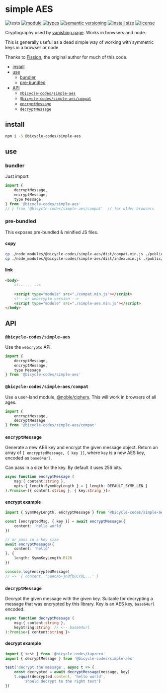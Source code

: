 # simple AES
![tests](https://github.com/bicycle-codes/simple-aes/actions/workflows/nodejs.yml/badge.svg)
[![module](https://img.shields.io/badge/module-ESM%2FCJS-blue?style=flat-square)](README.md)
[![types](https://img.shields.io/npm/types/@bicycle-codes/simple-aes?style=flat-square)](README.md)
[![semantic versioning](https://img.shields.io/badge/semver-2.0.0-blue?logo=semver&style=flat-square)](https://semver.org/)
[![install size](https://flat.badgen.net/packagephobia/install/@bicycle-codes/simple-aes?cache-control=no-cache)](https://packagephobia.com/result?p=@bicycle-codes/simple-aes)
[![license](https://img.shields.io/badge/license-MIT-brightgreen.svg?style=flat-square)](LICENSE)


Cryptography used by [vanishing.page](https://vanishing.page/). Works in browsers and node.

This is generally useful as a dead simple way of working with symmetric keys in a browser or node.

Thanks to [Fission](https://github.com/fission-codes/), the original author for much of this code.

<!-- toc -->

- [install](#install)
- [use](#use)
  * [bundler](#bundler)
  * [pre-bundled](#pre-bundled)
- [API](#api)
  * [`@bicycle-codes/simple-aes`](#bicycle-codessimple-aes)
  * [`@bicycle-codes/simple-aes/compat`](#bicycle-codessimple-aescompat)
  * [`encryptMessage`](#encryptmessage)
  * [`decryptMessage`](#decryptmessage)

<!-- tocstop -->

## install
```sh
npm i -S @bicycle-codes/simple-aes
```

## use

### bundler
Just import

```js
import {
    decryptMessage,
    encryptMessage,
    type Message
} from '@bicycle-codes/simple-aes'
// } from '@bicycle-codes/simple-aes/compat'  // for older browsers
```

### pre-bundled
This exposes pre-bundled & minified JS files.

#### copy

```sh
cp ./node_modules/@bicycle-codes/simple-aes/dist/compat.min.js ./public
cp ./node_modules/@bicycle-codes/simple-aes/dist/index.min.js ./public/simple-aes.min.js
```

#### link

```html
<body>
    <!-- ... -->

    <script type="module" src="./compat.min.js"></script>
    <!-- or webcrypto version -->
    <script type="module" src="./simple-aes.min.js"></script>
</body>
```

## API

### `@bicycle-codes/simple-aes`

Use the `webcrypto` API.

```js
import {
    decryptMessage,
    encryptMessage,
    type Message
} from '@bicycle-codes/simple-aes'
```

### `@bicycle-codes/simple-aes/compat`

Use a user-land module, [@noble/ciphers](https://github.com/paulmillr/noble-ciphers). This will work in browsers of all ages.

```js
import {
    encryptMessage,
    decryptMessage
} from '@bicycle-codes/simple-aes/compat'
```

### `encryptMessage`
Generate a new AES key and encrypt the given message object.
Return an array of `[ encryptedMessage, { key }]`,
where `key` is a new AES key, encoded as `base64url`.

Can pass in a size for the key. By default it uses 256 bits.

```ts
async function encryptMessage (
    msg:{ content:string },
    opts:{ length:SymmKeyLength } = { length: DEFAULT_SYMM_LEN }
):Promise<[{ content:string }, { key:string }]>
```

#### encrypt example
```ts
import { SymmKeyLength, encryptMessage } from '@bicycle-codes/simple-aes'

const [encryptedMsg, { key }] = await encryptMessage({
    content: 'hello world'
})

// or pass in a key size
await encryptMessage({
    content: 'hello'
}, {
    length: SymmKeyLength.B128
})

console.log(encryptedMessage)
// =>  { content: '5eAcA6+jnBfbuCx8L...' }
```

### `decryptMessage`
Decrypt the given message with the given key. Suitable for decrypting a message that was encrypted by this library. Key is an AES key, `base64url` encoded.

```ts
async function decryptMessage (
    msg:{ content:string },
    keyString:string  // <-- base64url
):Promise<{ content:string }>
```

#### decrypt example
```js
import { test } from '@bicycle-codes/tapzero'
import { decryptMessage } from '@bicycle-codes/simple-aes'

test('decrypt the message', async t => {
    const decrypted = await decryptMessage(message, key)
    t.equal(decrypted.content, 'hello world',
        'should decrypt to the right text')
})
```
